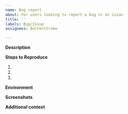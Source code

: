 ```yaml
---
name: Bug report
about: For users looking to report a bug or an issue
title: ''
labels: Bug/Issue
assignees: Butterstroke

---
```


**Description**
<!-- A clear and concise description of what the bug is. Error messages and other things of that nature are good things to include here. -->

**Steps to Reproduce**
<!-- Explain what steps you did to get this error? How did you run it? What did you input into the method?  -->
1.
2.
3.

**Environment**
<!-- What is your software environment like? List your operating system and Node version at a minimum. -->

**Screenshots**
<!-- If something seems too complex to explain, a few pictures may help. Or include some to help support your description. -->

**Additional context**
<!-- Add any other context about the problem here. -->
